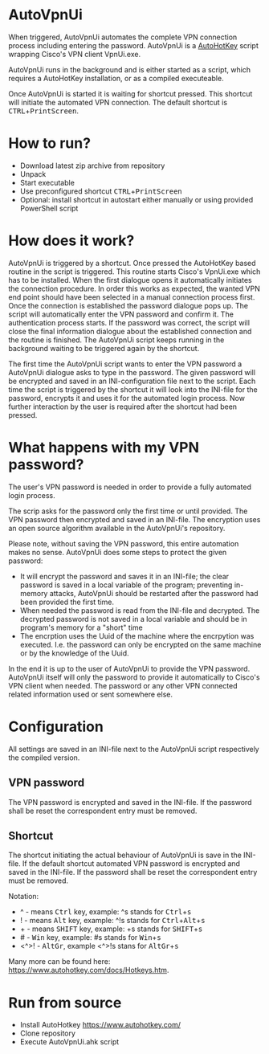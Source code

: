 # AutoVpnUi
When triggered, AutoVpnUi automates the complete VPN connection process including entering the password. AutoVpnUi is a [AutoHotKey](https://www.autohotkey.com) script wrapping Cisco's VPN client VpnUi.exe.

AutoVpnUi runs in the background and is either started as a script, which requires a AutoHotKey installation, or as a compiled executeable.

Once AutoVpnUi is started it is waiting for shortcut pressed. This shortcut will initiate the automated VPN connection. The default shortcut is <kbd>CTRL</kbd>+<kbd>PrintScreen</kbd>.

# How to run?

* Download latest zip archive from repository
* Unpack 
* Start executable
* Use preconfigured shortcut <kbd>CTRL</kbd>+<kbd>PrintScreen</kbd>
* Optional: install shortcut in autostart either manually or using provided PowerShell script


# How does it work?

AutoVpnUi is triggered by a shortcut. Once pressed the AutoHotKey based routine in the script is triggered. This routine starts Cisco's VpnUi.exe which has to be installed. When the first dialogue opens it automatically initiates the connection procedure. In order this works as expected, the wanted VPN end point should have been selected in a manual connection process first.
Once the connection is established the password dialogue pops up. The script will automatically enter the VPN password and confirm it. The authentication process starts. If the password was correct, the script will close the final information dialogue about the established connection and the routine is finished. The AutoVpnUi script keeps running in the background waiting to be triggered again by the shortcut.

The first time the AutoVpnUi script wants to enter the VPN password a AutoVpnUi dialogue asks to type in the password. The given password will be encrypted and saved in an INI-configuration file next to the script. Each time the script is triggered by the shortcut it will look into the INI-file for the password, encrypts it and uses it for the automated login process. Now further interaction by the user is required after the shortcut had been pressed.

# What happens with my VPN password?

The user's VPN password is needed in order to provide a fully automated login process. 

The scrip asks for the password only the first time or until provided. The VPN password then encrypted and saved in an INI-file. The encryption uses an open source algorithm available in the AutoVpnUi's repository.

Please note, without saving the VPN password, this entire automation makes no sense. AutoVpnUi does some steps to protect the given password:
* It will encrypt the password and saves it in an INI-file; the clear password is saved in a local variable of the program; preventing in-memory attacks, AutoVpnUi should be restarted after the password had been provided the first time.
* When needed the password is read from the INI-file and decrypted. The decrypted password is not saved in a local variable and should be in program's memory for a "short" time
* The encrption uses the Uuid of the machine where the encrpytion was executed. I.e. the password can only be encrypted on the same machine or by the knowledge of the Uuid.

In the end it is up to the user of AutoVpnUi to provide the VPN password. AutoVpnUi itself will only the password to provide it automatically to Cisco's VPN client when needed. The password or any other VPN connected related information used or sent somewhere else.

# Configuration

All settings are saved in an INI-file next to the AutoVpnUi script respectively the compiled version.

## VPN password

The VPN password is encrypted and saved in the INI-file. If the password shall be reset the correspondent entry must be removed.

## Shortcut

The shortcut initiating the actual behaviour of AutoVpnUi is save in the INI-file. If the default shortcut automated VPN password is encrypted and saved in the INI-file. If the password shall be reset the correspondent entry must be removed.

Notation:
* ^ - means <kbd>Ctrl</kbd> key, example: ^s stands for <kbd>Ctrl</kbd>+<kbd>s</kbd>
* ! - means <kbd>Alt</kbd> key, example: ^!s stands for <kbd>Ctrl</kbd>+<kbd>Alt</kbd>+<kbd>s</kbd>
* \+ - means <kbd>SHIFT</kbd> key, example: +s stands for <kbd>SHIFT</kbd>+<kbd>s</kbd>
* \# - <kbd>Win</kbd> key, example: \#s stands for <kbd>Win</kbd>+<kbd>s</kbd>
* <^>! - <kbd>AltGr</kbd>, example <^>!s stans for <kbd>AltGr</kbd>+<kbd>s</kbd>

Many more can be found here: https://www.autohotkey.com/docs/Hotkeys.htm.

# Run from source

* Install AutoHotkey https://www.autohotkey.com/
* Clone repository
* Execute AutoVpnUi.ahk script
